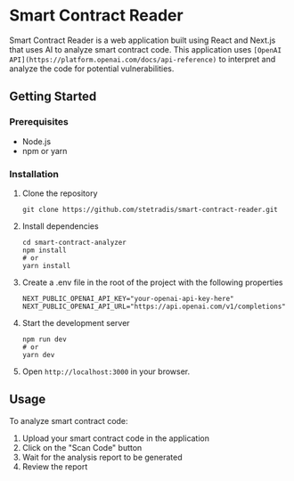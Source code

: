 # Smart Contract Reader

Smart Contract Reader is a web application built using React and Next.js that uses AI to analyze smart contract code. This application uses `[OpenAI API](https://platform.openai.com/docs/api-reference)` to interpret and analyze the code for potential vulnerabilities.

## Getting Started

### Prerequisites

- Node.js
- npm or yarn

### Installation

1. Clone the repository

   ```
   git clone https://github.com/stetradis/smart-contract-reader.git
   ```

2. Install dependencies

   ```
   cd smart-contract-analyzer
   npm install
   # or
   yarn install
   ```

3. Create a .env file in the root of the project with the following properties

   ```
   NEXT_PUBLIC_OPENAI_API_KEY="your-openai-api-key-here"
   NEXT_PUBLIC_OPENAI_API_URL="https://api.openai.com/v1/completions"
   ```
4. Start the development server

   ```
   npm run dev
   # or
   yarn dev
   ```

5. Open `http://localhost:3000` in your browser.

## Usage

To analyze smart contract code:

1. Upload your smart contract code in the application
2. Click on the "Scan Code" button
3. Wait for the analysis report to be generated
4. Review the report
